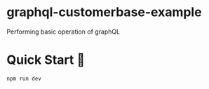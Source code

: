 # graphql-customerbase-example

Performing basic operation of graphQL

# Quick Start 🚀

```bash
npm run dev
